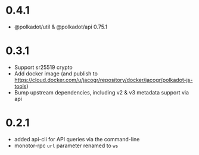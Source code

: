 # 0.4.1

- @polkadot/util & @polkadot/api 0.75.1

# 0.3.1

- Support sr25519 crypto
- Add docker image (and publish to https://cloud.docker.com/u/jacogr/repository/docker/jacogr/polkadot-js-tools)
- Bump upstream dependencies, including v2 & v3 metadata support via api

# 0.2.1

- added api-cli for API queries via the command-line
- monotor-rpc `url` parameter renamed to `ws`
